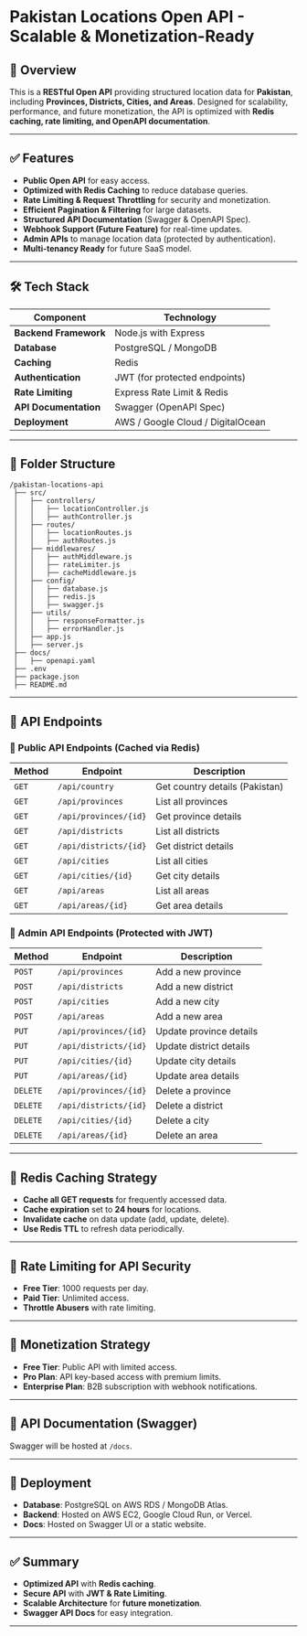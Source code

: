 # **Pakistan Locations Open API - Scalable & Monetization-Ready**

## **📌 Overview**
This is a **RESTful Open API** providing structured location data for **Pakistan**, including **Provinces, Districts, Cities, and Areas**. Designed for scalability, performance, and future monetization, the API is optimized with **Redis caching, rate limiting, and OpenAPI documentation**.

---

## **✅ Features**
- **Public Open API** for easy access.
- **Optimized with Redis Caching** to reduce database queries.
- **Rate Limiting & Request Throttling** for security and monetization.
- **Efficient Pagination & Filtering** for large datasets.
- **Structured API Documentation** (Swagger & OpenAPI Spec).
- **Webhook Support (Future Feature)** for real-time updates.
- **Admin APIs** to manage location data (protected by authentication).
- **Multi-tenancy Ready** for future SaaS model.

---

## **🛠️ Tech Stack**
| **Component**       | **Technology** |
|--------------------|---------------|
| **Backend Framework** | Node.js with Express |
| **Database**        | PostgreSQL / MongoDB |
| **Caching**        | Redis |
| **Authentication**  | JWT (for protected endpoints) |
| **Rate Limiting**   | Express Rate Limit & Redis |
| **API Documentation** | Swagger (OpenAPI Spec) |
| **Deployment**      | AWS / Google Cloud / DigitalOcean |

---

## **📂 Folder Structure**
```
/pakistan-locations-api
 ├── src/
 │   ├── controllers/
 │   │   ├── locationController.js
 │   │   ├── authController.js
 │   ├── routes/
 │   │   ├── locationRoutes.js
 │   │   ├── authRoutes.js
 │   ├── middlewares/
 │   │   ├── authMiddleware.js
 │   │   ├── rateLimiter.js
 │   │   ├── cacheMiddleware.js
 │   ├── config/
 │   │   ├── database.js
 │   │   ├── redis.js
 │   │   ├── swagger.js
 │   ├── utils/
 │   │   ├── responseFormatter.js
 │   │   ├── errorHandler.js
 │   ├── app.js
 │   ├── server.js
 ├── docs/
 │   ├── openapi.yaml
 ├── .env
 ├── package.json
 ├── README.md
```

---

## **📜 API Endpoints**
### **🔹 Public API Endpoints (Cached via Redis)**
| Method | Endpoint | Description |
|--------|---------|-------------|
| `GET` | `/api/country` | Get country details (Pakistan) |
| `GET` | `/api/provinces` | List all provinces |
| `GET` | `/api/provinces/{id}` | Get province details |
| `GET` | `/api/districts` | List all districts |
| `GET` | `/api/districts/{id}` | Get district details |
| `GET` | `/api/cities` | List all cities |
| `GET` | `/api/cities/{id}` | Get city details |
| `GET` | `/api/areas` | List all areas |
| `GET` | `/api/areas/{id}` | Get area details |

### **🔐 Admin API Endpoints (Protected with JWT)**
| Method | Endpoint | Description |
|--------|---------|-------------|
| `POST` | `/api/provinces` | Add a new province |
| `POST` | `/api/districts` | Add a new district |
| `POST` | `/api/cities` | Add a new city |
| `POST` | `/api/areas` | Add a new area |
| `PUT` | `/api/provinces/{id}` | Update province details |
| `PUT` | `/api/districts/{id}` | Update district details |
| `PUT` | `/api/cities/{id}` | Update city details |
| `PUT` | `/api/areas/{id}` | Update area details |
| `DELETE` | `/api/provinces/{id}` | Delete a province |
| `DELETE` | `/api/districts/{id}` | Delete a district |
| `DELETE` | `/api/cities/{id}` | Delete a city |
| `DELETE` | `/api/areas/{id}` | Delete an area |

---

## **🔹 Redis Caching Strategy**
- **Cache all GET requests** for frequently accessed data.
- **Cache expiration** set to **24 hours** for locations.
- **Invalidate cache** on data update (add, update, delete).
- **Use Redis TTL** to refresh data periodically.

---

## **🚀 Rate Limiting for API Security**
- **Free Tier**: 1000 requests per day.
- **Paid Tier**: Unlimited access.
- **Throttle Abusers** with rate limiting.

---

## **📌 Monetization Strategy**
- **Free Tier**: Public API with limited access.
- **Pro Plan**: API key-based access with premium limits.
- **Enterprise Plan**: B2B subscription with webhook notifications.

---

## **📌 API Documentation (Swagger)**
Swagger will be hosted at `/docs`.

---

## **🚀 Deployment**
- **Database**: PostgreSQL on AWS RDS / MongoDB Atlas.
- **Backend**: Hosted on AWS EC2, Google Cloud Run, or Vercel.
- **Docs**: Hosted on Swagger UI or a static website.

---

## **✅ Summary**
- **Optimized API** with **Redis caching**.
- **Secure API** with **JWT & Rate Limiting**.
- **Scalable Architecture** for **future monetization**.
- **Swagger API Docs** for easy integration.

---

